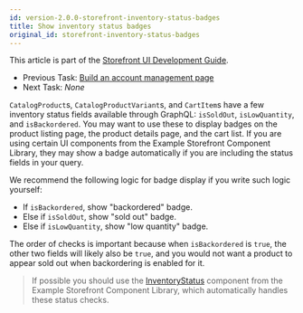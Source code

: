 ```yaml
---
id: version-2.0.0-storefront-inventory-status-badges
title: Show inventory status badges
original_id: storefront-inventory-status-badges
---
```


This article is part of the [Storefront UI Development Guide](./storefront-intro.md).
- Previous Task: [Build an account management page](./storefront-account-management.md)
- Next Task: *None*

`CatalogProduct`s, `CatalogProductVariant`s, and `CartItem`s have a few inventory status fields available through GraphQL: `isSoldOut`, `isLowQuantity`, and `isBackordered`. You may want to use these to display badges on the product listing page, the product details page, and the cart list. If you are using certain UI components from the Example Storefront Component Library, they may show a badge automatically if you are including the status fields in your query.

We recommend the following logic for badge display if you write such logic yourself:
- If `isBackordered`, show "backordered" badge.
- Else if `isSoldOut`, show "sold out" badge.
- Else if `isLowQuantity`, show "low quantity" badge.

The order of checks is important because when `isBackordered` is `true`, the other two fields will likely also be `true`, and you would not want a product to appear sold out when backordering is enabled for it.

> If possible you should use the [InventoryStatus](https://designsystem.reactioncommerce.com/#!/InventoryStatus) component from the Example Storefront Component Library, which automatically handles these status checks.
